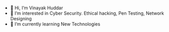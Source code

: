 - 👋 Hi, I’m Vinayak Huddar
- 👀 I’m interested in Cyber Security. Ethical hacking, Pen Testing, Network Designing
- 🌱 I’m currently learning New Technologies
